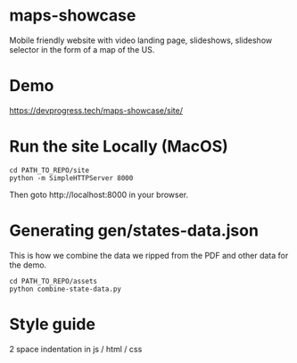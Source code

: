 # maps-showcase
Mobile friendly website with video landing page, slideshows, slideshow selector in the form of a map of the US.

# Demo

https://devprogress.tech/maps-showcase/site/

# Run the site Locally (MacOS)

    cd PATH_TO_REPO/site
    python -m SimpleHTTPServer 8000

Then goto http://localhost:8000 in your browser.

# Generating gen/states-data.json

This is how we combine the data we ripped from the PDF and other data for the demo.

    cd PATH_TO_REPO/assets
    python combine-state-data.py

# Style guide

2 space indentation in js / html / css
